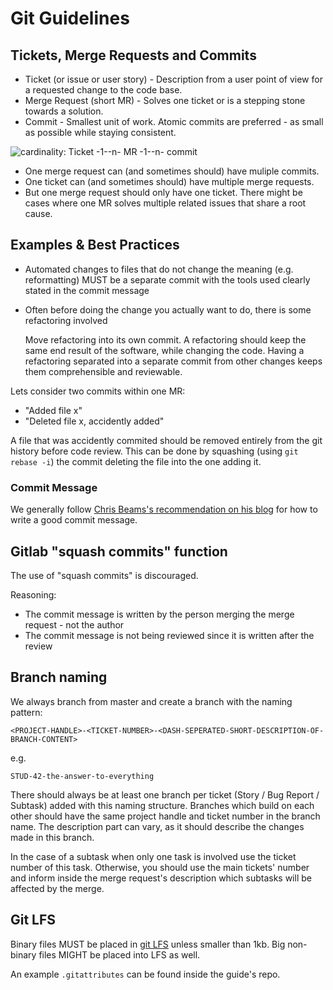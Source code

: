 # Git Guidelines


## Tickets, Merge Requests and Commits


 * Ticket (or issue or user story) - Description from a user point of view for a requested change to the code base.
 * Merge Request (short MR) - Solves one ticket or is a stepping stone towards a solution.
 * Commit - Smallest unit of work. Atomic commits are preferred - as small as possible while staying consistent.


![cardinality: Ticket -1--n- MR -1--n- commit](issue-mr-commit.png)

 * One merge request can (and sometimes should) have muliple commits.
 * One ticket can (and sometimes should) have multiple merge requests.
 * But one merge request should only have one ticket. There might be cases where one MR solves multiple related issues that share a root cause.


## Examples & Best Practices

 * Automated changes to files that do not change the meaning (e.g. reformatting) MUST be a separate commit with the tools used clearly stated in the commit message
 * Often before doing the change you actually want to do, there is some refactoring involved

   Move refactoring into its own commit.
   A refactoring should keep the same end result of the software, while changing the code.
   Having a refactoring separated into a separate commit from other changes keeps them comprehensible and reviewable.

Lets consider two commits within one MR:

 * "Added file x"
 * "Deleted file x, accidently added"

A file that was accidently commited should be removed entirely from the git history before code review.
This can be done by squashing (using `git rebase -i`) the commit deleting the file into the one adding it.


### Commit Message

<!-- 
 Chris Beams blog content is cc-by-sa which is not compatible with the current license of the guide
 Therefore it is not included here.
-->
We generally follow [Chris Beams's recommendation on his blog](https://chris.beams.io/posts/git-commit/) for how to write a good commit message.


## Gitlab "squash commits" function

The use of "squash commits" is discouraged.

Reasoning:

 * The commit message is written by the person merging the merge request - not the author
 * The commit message is not being reviewed since it is written after the review


## Branch naming

We always branch from master and create a branch with the naming pattern:

```
<PROJECT-HANDLE>-<TICKET-NUMBER>-<DASH-SEPERATED-SHORT-DESCRIPTION-OF-BRANCH-CONTENT>
```
e.g.
```
STUD-42-the-answer-to-everything
```

There should always be at least one branch per ticket (Story / Bug Report / Subtask) added with this naming structure. 
Branches which build on each other should have the same project handle and ticket number in the branch name.
The description part can vary, as it should describe the changes made in this branch.

In the case of a subtask when only one task is involved use the ticket number of this task.
Otherwise, you should use the main tickets' number and inform inside the merge request's description which subtasks will be affected by the merge. 


## Git LFS

Binary files MUST be placed in [git LFS](https://git-lfs.github.com/) unless smaller than 1kb.
Big non-binary files MIGHT be placed into LFS as well.

An example `.gitattributes` can be found inside the guide's repo.
